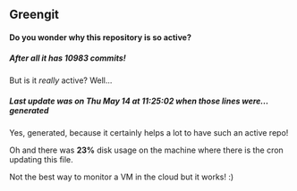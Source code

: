 ## Greengit

#### Do you wonder why this repository is so active?

##### After all it has 10983 commits!

But is it *really* active? Well...

##### Last update was on Thu May 14 at 11:25:02 when those lines were... generated

Yes, generated, because it certainly helps a lot to have such an active repo!

Oh and there was **23%** disk usage on the machine
where there is the cron updating this file.

Not the best way to monitor a VM in the cloud but it works! :)
